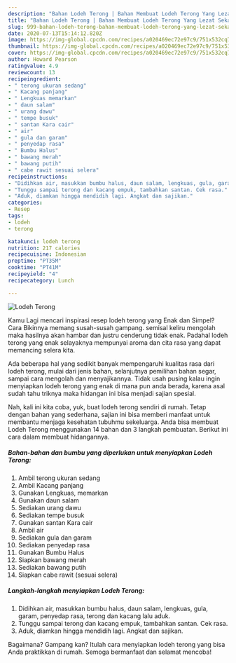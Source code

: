 ```yaml
---
description: "Bahan Lodeh Terong | Bahan Membuat Lodeh Terong Yang Lezat Sekali"
title: "Bahan Lodeh Terong | Bahan Membuat Lodeh Terong Yang Lezat Sekali"
slug: 999-bahan-lodeh-terong-bahan-membuat-lodeh-terong-yang-lezat-sekali
date: 2020-07-13T15:14:12.820Z
image: https://img-global.cpcdn.com/recipes/a020469ec72e97c9/751x532cq70/lodeh-terong-foto-resep-utama.jpg
thumbnail: https://img-global.cpcdn.com/recipes/a020469ec72e97c9/751x532cq70/lodeh-terong-foto-resep-utama.jpg
cover: https://img-global.cpcdn.com/recipes/a020469ec72e97c9/751x532cq70/lodeh-terong-foto-resep-utama.jpg
author: Howard Pearson
ratingvalue: 4.9
reviewcount: 13
recipeingredient:
- " terong ukuran sedang"
- " Kacang panjang"
- " Lengkuas memarkan"
- " daun salam"
- " urang dawu"
- " tempe busuk"
- " santan Kara cair"
- " air"
- " gula dan garam"
- " penyedap rasa"
- " Bumbu Halus"
- " bawang merah"
- " bawang putih"
- " cabe rawit sesuai selera"
recipeinstructions:
- "Didihkan air, masukkan bumbu halus, daun salam, lengkuas, gula, garam, penyedap rasa, terong dan kacang lalu aduk."
- "Tunggu sampai terong dan kacang empuk, tambahkan santan. Cek rasa."
- "Aduk, diamkan hingga mendidih lagi. Angkat dan sajikan."
categories:
- Resep
tags:
- lodeh
- terong

katakunci: lodeh terong 
nutrition: 217 calories
recipecuisine: Indonesian
preptime: "PT35M"
cooktime: "PT41M"
recipeyield: "4"
recipecategory: Lunch

---
```



![Lodeh Terong](https://img-global.cpcdn.com/recipes/a020469ec72e97c9/751x532cq70/lodeh-terong-foto-resep-utama.jpg)

Kamu Lagi mencari inspirasi resep lodeh terong yang Enak dan Simpel? Cara Bikinnya memang susah-susah gampang. semisal keliru mengolah maka hasilnya akan hambar dan justru cenderung tidak enak. Padahal lodeh terong yang enak selayaknya mempunyai aroma dan cita rasa yang dapat memancing selera kita.

Ada beberapa hal yang sedikit banyak mempengaruhi kualitas rasa dari lodeh terong, mulai dari jenis bahan, selanjutnya pemilihan bahan segar, sampai cara mengolah dan menyajikannya. Tidak usah pusing kalau ingin menyiapkan lodeh terong yang enak di mana pun anda berada, karena asal sudah tahu triknya maka hidangan ini bisa menjadi sajian spesial.




Nah, kali ini kita coba, yuk, buat lodeh terong sendiri di rumah. Tetap dengan bahan yang sederhana, sajian ini bisa memberi manfaat untuk membantu menjaga kesehatan tubuhmu sekeluarga. Anda bisa membuat Lodeh Terong menggunakan 14 bahan dan 3 langkah pembuatan. Berikut ini cara dalam membuat hidangannya.

<!--inarticleads1-->

##### Bahan-bahan dan bumbu yang diperlukan untuk menyiapkan Lodeh Terong:

1. Ambil  terong ukuran sedang
1. Ambil  Kacang panjang
1. Gunakan  Lengkuas, memarkan
1. Gunakan  daun salam
1. Sediakan  urang dawu
1. Sediakan  tempe busuk
1. Gunakan  santan Kara cair
1. Ambil  air
1. Sediakan  gula dan garam
1. Sediakan  penyedap rasa
1. Gunakan  Bumbu Halus
1. Siapkan  bawang merah
1. Sediakan  bawang putih
1. Siapkan  cabe rawit (sesuai selera)




<!--inarticleads2-->

##### Langkah-langkah menyiapkan Lodeh Terong:

1. Didihkan air, masukkan bumbu halus, daun salam, lengkuas, gula, garam, penyedap rasa, terong dan kacang lalu aduk.
1. Tunggu sampai terong dan kacang empuk, tambahkan santan. Cek rasa.
1. Aduk, diamkan hingga mendidih lagi. Angkat dan sajikan.




Bagaimana? Gampang kan? Itulah cara menyiapkan lodeh terong yang bisa Anda praktikkan di rumah. Semoga bermanfaat dan selamat mencoba!
